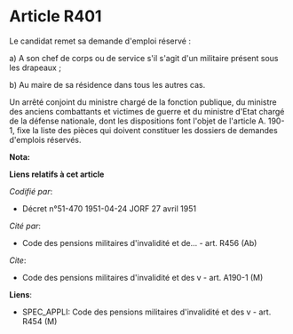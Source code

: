 # Article R401

Le candidat remet sa demande d'emploi réservé :

a) A son chef de corps ou de service s'il s'agit d'un militaire présent sous les drapeaux ;

b) Au maire de sa résidence dans tous les autres cas.

Un arrêté conjoint du ministre chargé de la fonction publique, du ministre des anciens combattants et victimes de guerre et
du ministre d'Etat chargé de la défense nationale, dont les dispositions font l'objet de l'article A. 190-1, fixe la liste
des pièces qui doivent constituer les dossiers de demandes d'emplois réservés.

**Nota:**



**Liens relatifs à cet article**

_Codifié par_:

  - Décret n°51-470 1951-04-24 JORF 27 avril 1951

_Cité par_:

  - Code des pensions militaires d'invalidité et de... - art. R456 (Ab)

_Cite_:

  - Code des pensions militaires d'invalidité et des v - art. A190-1 (M)

**Liens**:

  - SPEC_APPLI: Code des pensions militaires d'invalidité et des v - art. R454 (M)
